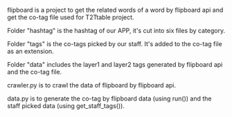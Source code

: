 flipboard is a project to get the related words of a word by flipboard api and get the co-tag file used for T2Ttable project.

Folder "hashtag" is the hashtag of our APP, it's cut into six files by category.

Folder "tags" is the co-tags picked by our staff. It's added to the co-tag file as an extension.

Folder "data" includes the layer1 and layer2 tags generated by flipboard api and the co-tag file.

crawler.py is to crawl the data of flipboard by flipboard api.

data.py is to generate the co-tag by flipboard data (using run()) and the staff picked data (using get_staff_tags()). 